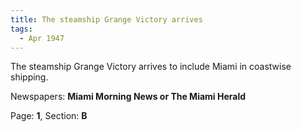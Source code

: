 ```yaml
---  
title: The steamship Grange Victory arrives  
tags:  
  - Apr 1947  
---  
```

  
The steamship Grange Victory arrives to include Miami in coastwise shipping.  
  
Newspapers: **Miami Morning News or The Miami Herald**  
  
Page: **1**, Section: **B** 
